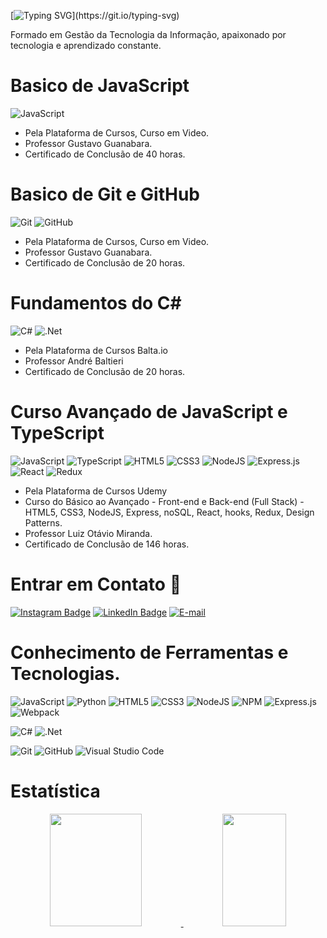 
[![Typing SVG](https://readme-typing-svg.herokuapp.com/?color=rgb(139,0,0)&size=32&center=true&vCenter=true&width=1000&lines=OLÁ,+BEM+VINDOS+AO+MEU+PERFIL!;)](https://git.io/typing-svg)

Formado em Gestão da Tecnologia da Informação, apaixonado por tecnologia e aprendizado constante.


# Basico de JavaScript 
![JavaScript](https://img.shields.io/badge/javascript-%23323330.svg?style=for-the-badge&logo=javascript&logoColor=%23F7DF1E)

- Pela Plataforma de Cursos, Curso em Video.
- Professor Gustavo Guanabara.
- Certificado de Conclusão de 40 horas.


# Basico de Git e GitHub
![Git](https://img.shields.io/badge/git-%23F05033.svg?style=for-the-badge&logo=git&logoColor=white)   ![GitHub](https://img.shields.io/badge/github-%23121011.svg?style=for-the-badge&logo=github&logoColor=white)

- Pela Plataforma de Cursos, Curso em Video.
- Professor Gustavo Guanabara.
- Certificado de Conclusão de 20 horas.

# Fundamentos do C#
![C#](https://img.shields.io/badge/c%23-%23239120.svg?style=for-the-badge&logo=csharp&logoColor=white)
![.Net](https://img.shields.io/badge/.NET-5C2D91?style=for-the-badge&logo=.net&logoColor=white)

- Pela Plataforma de Cursos Balta.io
- Professor André Baltieri
- Certificado de Conclusão de 20 horas.


# Curso Avançado de JavaScript e TypeScript
![JavaScript](https://img.shields.io/badge/javascript-%23323330.svg?style=for-the-badge&logo=javascript&logoColor=%23F7DF1E)
![TypeScript](https://img.shields.io/badge/typescript-%23007ACC.svg?style=for-the-badge&logo=typescript&logoColor=white)
![HTML5](https://img.shields.io/badge/html5-%23E34F26.svg?style=for-the-badge&logo=html5&logoColor=white)
![CSS3](https://img.shields.io/badge/css3-%231572B6.svg?style=for-the-badge&logo=css3&logoColor=white)
![NodeJS](https://img.shields.io/badge/node.js-6DA55F?style=for-the-badge&logo=node.js&logoColor=white)
![Express.js](https://img.shields.io/badge/express.js-%23404d59.svg?style=for-the-badge&logo=express&logoColor=%2361DAFB)
![React](https://img.shields.io/badge/react-%2320232a.svg?style=for-the-badge&logo=react&logoColor=%2361DAFB)
![Redux](https://img.shields.io/badge/redux-%23593d88.svg?style=for-the-badge&logo=redux&logoColor=white)

- Pela Plataforma de Cursos Udemy
- Curso do Básico ao Avançado - Front-end e Back-end (Full Stack) - HTML5, CSS3, NodeJS, Express, noSQL, React, hooks, Redux, Design Patterns.
- Professor Luiz Otávio Miranda.
- Certificado de Conclusão de 146 horas.


# Entrar em Contato <font style="vertical-align: inherit;"><font style="vertical-align: inherit;">📌</font></font>

[![Instagram Badge](https://img.shields.io/badge/Instagram-E4405F?style=for-the-badge&logo=instagram&logoColor=white)](https://www.instagram.com/yanwallas/)
[![LinkedIn Badge](https://img.shields.io/static/v1?style=for-the-badge&message=LinkedIn&color=0A66C2&logo=LinkedIn&logoColor=FFFFFF&label=)](https://www.linkedin.com/in/yan-wallas-4730a2239/)
[![E-mail](https://img.shields.io/badge/-Email-000?style=for-the-badge&logo=microsoft-outlook&logoColor=007BFF)](mailto:yanwallas98@gmail.com)


# Conhecimento de Ferramentas e Tecnologias.

![JavaScript](https://img.shields.io/badge/javascript-%23323330.svg?style=for-the-badge&logo=javascript&logoColor=%23F7DF1E)
![Python](https://img.shields.io/badge/python-3670A0?style=for-the-badge&logo=python&logoColor=ffdd54)
![HTML5](https://img.shields.io/badge/html5-%23E34F26.svg?style=for-the-badge&logo=html5&logoColor=white)
![CSS3](https://img.shields.io/badge/css3-%231572B6.svg?style=for-the-badge&logo=css3&logoColor=white)
![NodeJS](https://img.shields.io/badge/node.js-6DA55F?style=for-the-badge&logo=node.js&logoColor=white)
![NPM](https://img.shields.io/badge/NPM-%23CB3837.svg?style=for-the-badge&logo=npm&logoColor=white)
![Express.js](https://img.shields.io/badge/express.js-%23404d59.svg?style=for-the-badge&logo=express&logoColor=%2361DAFB)
![Webpack](https://img.shields.io/badge/webpack-%238DD6F9.svg?style=for-the-badge&logo=webpack&logoColor=black)

![C#](https://img.shields.io/badge/c%23-%23239120.svg?style=for-the-badge&logo=csharp&logoColor=white)
![.Net](https://img.shields.io/badge/.NET-5C2D91?style=for-the-badge&logo=.net&logoColor=white)

![Git](https://img.shields.io/badge/git-%23F05033.svg?style=for-the-badge&logo=git&logoColor=white)
![GitHub](https://img.shields.io/badge/github-%23121011.svg?style=for-the-badge&logo=github&logoColor=white)
![Visual Studio Code](https://img.shields.io/badge/Visual%20Studio%20Code-0078d7.svg?style=for-the-badge&logo=visual-studio-code&logoColor=white)


# Estatística

<p align="center">
    <a href="https://github.com/YanWallas?tab=repositories">
        <img width="54%" height="180em" src="https://github-readme-stats-eight-theta.vercel.app/api?username=YanWallas&theme=gotham&show_icons=true&hide_border=true&include_all_commits=true&count_private=true" />
        <img width="45%" height="180em" src="https://github-readme-stats-eight-theta.vercel.app/api/top-langs/?username=YanWallas&theme=gotham&exclude_repo=KNN-Image-Classification&show_icons=true&hide_border=true&layout=compact"/>
    </a>
</p>

